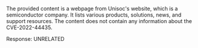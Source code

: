 The provided content is a webpage from Unisoc's website, which is a semiconductor company. It lists various products, solutions, news, and support resources. The content does not contain any information about the CVE-2022-44435.

Response: UNRELATED